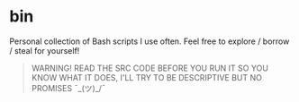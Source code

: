 # bin

Personal collection of Bash scripts I use often. Feel free to explore / borrow / steal for yourself! 

> WARNING! READ THE SRC CODE BEFORE YOU RUN IT SO YOU KNOW WHAT IT DOES, I'LL TRY TO BE DESCRIPTIVE BUT NO PROMISES ¯\_(ツ)_/¯
